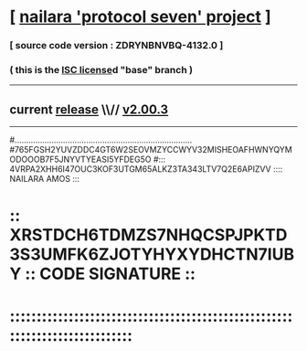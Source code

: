
# [ [nailara 'protocol seven' project](http://nailara.network/) ]

### [ source code version : ZDRYNBNVBQ-4132.0 ]

### ( this is the [ISC license](license)d "base" branch )
---
## current [release](https://github.com/nailara-technologies/protocol-7/releases) \\\\// [v2.00.3](https://github.com/nailara-technologies/protocol-7/releases/tag/v2.00.3)
---

#.............................................................................
#765FGSH2YUVZDDC4GT6W2SEOVMZYCCWYV32MISHEOAFHWNYQYMODOOOB7F5JNYVTYEASI5YFDEG5O
#::: 4VRPA2XHH6I47OUC3KOF3UTGM65ALKZ3TA343LTV7Q2E6APIZVV :::: NAILARA AMOS :::
# :: XRSTDCH6TDMZS7NHQCSPJPKTD3S3UMFK6ZJOTYHYXYDHCTN7IUBY :: CODE SIGNATURE ::
# ::::::::::::::::::::::::::::::::::::::::::::::::::::::::::::::::::::::::::::

